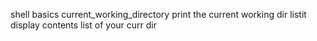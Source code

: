 shell basics
current_working_directory print the current working dir
listit display contents list of your curr dir
